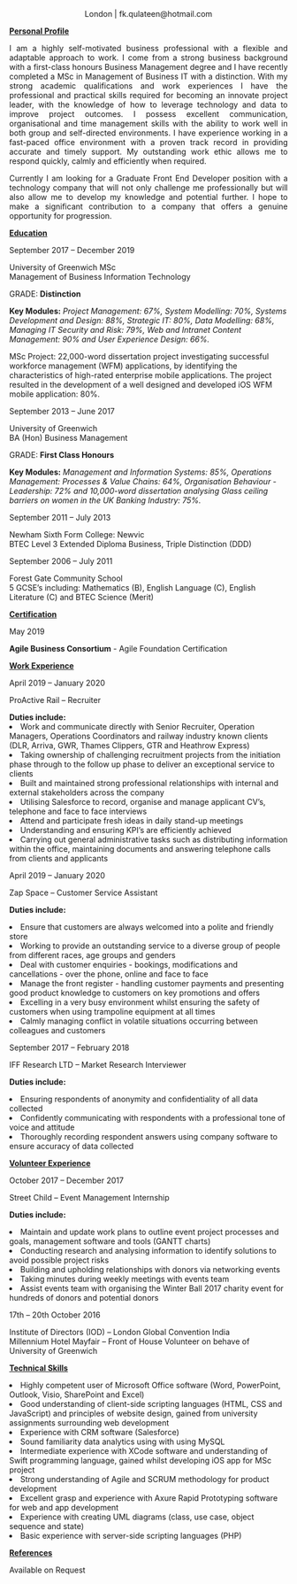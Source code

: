 <html>
<head>   
<style> 
div {
  text-align: justify;
  text-justify: inter-word;
}
</style>
</head>
<body style="background-color:powderwhite;">
<center> London | fk.qulateen@hotmail.com </center>

<p><b><u>Personal Profile</u></b></p>

<div><p>I am a highly self-motivated business professional with a flexible and adaptable approach to work. I come from a strong business background with a first-class honours Business Management degree and I have recently completed a MSc in Management of Business IT with a distinction. With my strong academic qualifications and work experiences I have the professional and practical skills required for becoming an innovate project leader, with the knowledge of how to leverage technology and data to improve project outcomes. I possess excellent communication, organisational and time management skills with the ability to work well in both group and self-directed environments. I have experience working in a fast-paced office environment with a proven track record in providing accurate and timely support. My outstanding work ethic allows me to respond quickly, calmly and efficiently when required.</p>
<p>Currently I am looking for a Graduate Front End Developer position with a technology company that will not only challenge me professionally but will also allow me to develop my knowledge and potential further. I hope to make a significant contribution to a company that offers a genuine opportunity for progression.</p></div>

<p><b><u>Education</u></b></p>

<p>September 2017 – December 2019</p>
<p>University of Greenwich MSc<br>Management of Business Information Technology</p>
<p>GRADE: <b>Distinction</b></p>
<p><b>Key Modules:</b> <i>Project Management: 67%, System Modelling: 70%, Systems Development and Design: 88%, Strategic IT: 80%, Data Modelling: 68%, Managing IT Security and Risk: 79%, Web and Intranet Content Management: 90% and User Experience Design: 66%.</i></p>
<p>MSc Project: 22,000-word dissertation project investigating successful workforce management (WFM) applications, by identifying the characteristics of high-rated enterprise mobile applications. The project resulted in the development of a well designed and developed iOS WFM mobile application: 80%.</p>

<p>September 2013 – June 2017</p> 
<p>University of Greenwich<br>BA (Hon) Business Management</p>
<p>GRADE: <b>First Class Honours</b></p>
<p><b>Key Modules:</b> <i>Management and Information Systems: 85%, Operations Management: Processes & Value Chains: 64%, Organisation Behaviour - Leadership: 72% and 10,000-word dissertation analysing Glass ceiling barriers on women in the UK Banking Industry: 75%.</i></p>

<p>September 2011 – July 2013</p>
<p>Newham Sixth Form College: Newvic<br>BTEC Level 3 Extended Diploma Business, Triple Distinction (DDD)</p>

<p>September 2006 – July 2011</p>
<p>Forest Gate Community School<br>5 GCSE’s including: Mathematics (B), English Language (C), English Literature (C) and BTEC Science (Merit)</p>

<p><b><u>Certification</u></b></p>
<p>May 2019</p> 
<p><b>Agile Business Consortium</b> - Agile Foundation Certification</p> 

<p><b><u>Work Experience</u></b></p>
<p>April 2019 – January 2020</p>
<p>ProActive Rail – Recruiter</p> 
<b>Duties include:</b><br><li>Work and communicate directly with Senior Recruiter, Operation Managers, Operations Coordinators and railway industry known clients (DLR, Arriva, GWR, Thames Clippers, GTR and Heathrow Express)</li>
<li>Taking ownership of challenging recruitment projects from the initiation phase through to the follow up phase to deliver an exceptional service to clients</li>
<li>Built and maintained strong professional relationships with internal and external stakeholders across the company</li>
<li>Utilising Salesforce to record, organise and manage applicant CV’s, telephone and face to face interviews</li>
<li>Attend and participate fresh ideas in daily stand-up meetings</li>
<li>Understanding and ensuring KPI’s are efficiently achieved</li>
<li>Carrying out general administrative tasks such as distributing information within the office, maintaining documents and
answering telephone calls from clients and applicants</li>

<p>April 2019 – January 2020</p>
<p>Zap Space – Customer Service Assistant</p>
<p><b>Duties include:</b><br><li>Ensure that customers are always welcomed into a polite and friendly store</li>
<li>Working to provide an outstanding service to a diverse group of people from different races, age groups and genders</li><li>Deal with customer enquiries - bookings, modifications and cancellations - over the phone, online and face to face</li>
<li>Manage the front register - handling customer payments and presenting good product knowledge to customers on key promotions and offers</li>
<li>Excelling in a very busy environment whilst ensuring the safety of customers when using trampoline equipment at all times</li>
<li>Calmly managing conflict in volatile situations occurring between colleagues and customers</li></p>

<p>September 2017 – February 2018</p>
<p>IFF Research LTD – Market Research Interviewer</p>
<p><b>Duties include:</b><br><li>Ensuring respondents of anonymity and confidentiality of all data collected</li>
<li>Confidently communicating with respondents with a professional tone of voice and attitude</li>
<li>Thoroughly recording respondent answers using company software to ensure accuracy of data collected</li></p>

<p><b><u>Volunteer Experience</u></b></p>
<p>October 2017 – December 2017</p>
<p>Street Child – Event Management Internship</p> 
<p><b>Duties include:</b><br><li>Maintain and update work plans to outline event project processes and goals, management software and tools (GANTT charts)</li>
<li>Conducting research and analysing information to identify solutions to avoid possible project risks</li>
<li>Building and upholding relationships with donors via networking events</li>
<li>Taking minutes during weekly meetings with events team</li>
<li>Assist events team with organising the Winter Ball 2017 charity event for hundreds of donors and potential donors</li></p>

<p>17th – 20th October 2016</p>
<p>Institute of Directors (IOD) – London Global Convention India<br>Millennium Hotel Mayfair – Front of House Volunteer on behave of University of Greenwich</p>

<p><b><u>Technical Skills</u></b></p>
<p><li>Highly competent user of Microsoft Office software (Word, PowerPoint, Outlook, Visio, SharePoint and Excel)</li>
<li>Good understanding of client-side scripting languages (HTML, CSS and JavaScript) and principles of website design, gained from university assignments surrounding web development</li>
<li>Experience with CRM software (Salesforce)</li>
<li>Sound familiarity data analytics using with using MySQL </li>
<li>Intermediate experience with XCode software and understanding of Swift programming language, gained whilst developing iOS app for MSc project</li>
<li>Strong understanding of Agile and SCRUM methodology for product development</li>
<li>Excellent grasp and experience with Axure Rapid Prototyping software for web and app development</li>
<li>Experience with creating UML diagrams (class, use case, object sequence and state) </li>
<li>Basic experience with server-side scripting languages (PHP)</li></p>

<p><b><u>References</u></b></p>
Available on Request
</body>
</html>

